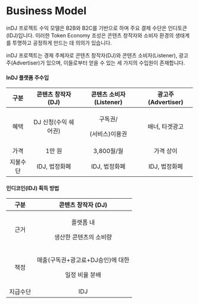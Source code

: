 # Business Model

inDJ 프로젝트 수익 모델은 B2B와 B2C를 기반으로 하며 주요 결제 수단은 인디토큰(IDJ)입니다. 이러한 Token Economy 조성은 콘텐츠 창작자와 소비자 환경의 생태계를 투명하고 공정하게 만드는 데 의의가 있습니다.

inDJ 프로젝트는 경제 주체자로 콘텐츠 창작자(DJ)와 콘텐츠 소비자(Listener), 광고주(Advertiser)가 있으며, 이들로부터 얻을 수 있는 세 가지의 수입원이 존재합니다.&#x20;

#### InDJ 플랫폼 주수입

|  구분  |  콘텐츠 창작자 (DJ) |     콘텐츠 소비자 (Listener)     | 광고주 (Advertiser) |
| :--: | :-----------: | :------------------------: | :--------------: |
|  혜택  | DJ 신청(수익 쉐어권) | <p>구독권/</p><p>(서비스)이용권</p> |     배너, 타겟광고     |
|  가격  |      1만 원     |          3,800월/월          |       가격 상이      |
| 지불수단 |   IDJ, 법정화폐   |          IDJ, 법정화폐         |     IDJ, 법정화폐    |

#### 인디코인(IDJ) 획득 방법

|  구분  |                콘텐츠 창작자 (DJ)                |
| :--: | :----------------------------------------: |
|  근거  |       <p>플랫폼 내</p><p>생산한 콘텐츠의 소비량</p>      |
|  책정  | <p>매출(구독권+광고료+DJ승인)에 대한</p><p>일정 비율 분배</p> |
| 지급수단 |                     IDJ                    |

